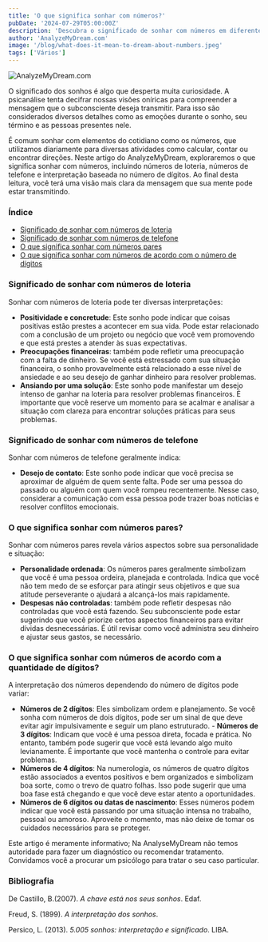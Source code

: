 ```yaml
---
title: 'O que significa sonhar com números?'
pubDate: '2024-07-29T05:00:00Z'
description: 'Descubra o significado de sonhar com números em diferentes contextos: loteria, telefone, pares e número de algarismos.'
author: 'AnalyzeMyDream.com'
image: '/blog/what-does-it-mean-to-dream-about-numbers.jpeg'
tags: ['Vários']
---
```


![AnalyzeMyDream.com](/blog/what-does-it-mean-to-dream-about-numbers.jpeg)

O significado dos sonhos é algo que desperta muita curiosidade. A psicanálise tenta decifrar nossas visões oníricas para compreender a mensagem que o subconsciente deseja transmitir. Para isso são considerados diversos detalhes como as emoções durante o sonho, seu término e as pessoas presentes nele.

É comum sonhar com elementos do cotidiano como os números, que utilizamos diariamente para diversas atividades como calcular, contar ou encontrar direções. Neste artigo do AnalyzeMyDream, exploraremos o que significa sonhar com números, incluindo números de loteria, números de telefone e interpretação baseada no número de dígitos. Ao final desta leitura, você terá uma visão mais clara da mensagem que sua mente pode estar transmitindo.

### Índice

- [Significado de sonhar com números de loteria](#significado-de-sonhar-com-números-de-loteria)
- [Significado de sonhar com números de telefone](#significado-de-sonhar-com-números-de-telefone)
- [O que significa sonhar com números pares](#o-que-significa-sonhar-com-números-pares)
- [O que significa sonhar com números de acordo com o número de dígitos](#o-que-significa-sonhar-com-números-de-segundo-o-número-de-dígitos)


### Significado de sonhar com números de loteria

Sonhar com números de loteria pode ter diversas interpretações:

- **Positividade e concretude**: Este sonho pode indicar que coisas positivas estão prestes a acontecer em sua vida. Pode estar relacionado com a conclusão de um projeto ou negócio que você vem promovendo e que está prestes a atender às suas expectativas.
- **Preocupações financeiras**: também pode refletir uma preocupação com a falta de dinheiro. Se você está estressado com sua situação financeira, o sonho provavelmente está relacionado a esse nível de ansiedade e ao seu desejo de ganhar dinheiro para resolver problemas.
- **Ansiando por uma solução**: Este sonho pode manifestar um desejo intenso de ganhar na loteria para resolver problemas financeiros. É importante que você reserve um momento para se acalmar e analisar a situação com clareza para encontrar soluções práticas para seus problemas.

### Significado de sonhar com números de telefone

Sonhar com números de telefone geralmente indica:

- **Desejo de contato**: Este sonho pode indicar que você precisa se aproximar de alguém de quem sente falta. Pode ser uma pessoa do passado ou alguém com quem você rompeu recentemente. Nesse caso, considerar a comunicação com essa pessoa pode trazer boas notícias e resolver conflitos emocionais.

### O que significa sonhar com números pares?

Sonhar com números pares revela vários aspectos sobre sua personalidade e situação:

- **Personalidade ordenada**: Os números pares geralmente simbolizam que você é uma pessoa ordeira, planejada e controlada. Indica que você não tem medo de se esforçar para atingir seus objetivos e que sua atitude perseverante o ajudará a alcançá-los mais rapidamente.
- **Despesas não controladas**: também pode refletir despesas não controladas que você está fazendo. Seu subconsciente pode estar sugerindo que você priorize certos aspectos financeiros para evitar dívidas desnecessárias. É útil revisar como você administra seu dinheiro e ajustar seus gastos, se necessário.

### O que significa sonhar com números de acordo com a quantidade de dígitos?

A interpretação dos números dependendo do número de dígitos pode variar:

- **Números de 2 dígitos**: Eles simbolizam ordem e planejamento. Se você sonha com números de dois dígitos, pode ser um sinal de que deve evitar agir impulsivamente e seguir um plano estruturado. - **Números de 3 dígitos**: Indicam que você é uma pessoa direta, focada e prática. No entanto, também pode sugerir que você está levando algo muito levianamente. É importante que você mantenha o controle para evitar problemas.
- **Números de 4 dígitos**: Na numerologia, os números de quatro dígitos estão associados a eventos positivos e bem organizados e simbolizam boa sorte, como o trevo de quatro folhas. Isso pode sugerir que uma boa fase está chegando e que você deve estar atento a oportunidades.
- **Números de 6 dígitos ou datas de nascimento**: Esses números podem indicar que você está passando por uma situação intensa no trabalho, pessoal ou amoroso. Aproveite o momento, mas não deixe de tomar os cuidados necessários para se proteger.

Este artigo é meramente informativo; Na AnalyseMyDream não temos autoridade para fazer um diagnóstico ou recomendar tratamento. Convidamos você a procurar um psicólogo para tratar o seu caso particular.

### Bibliografia

De Castillo, B.(2007). *A chave está nos seus sonhos*. Edaf.

Freud, S. (1899). *A interpretação dos sonhos*.

Persico, L. (2013). *5.005 sonhos: interpretação e significado*. LIBA.